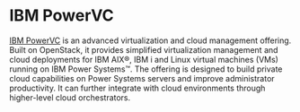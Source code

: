 # IBM PowerVC

[IBM PowerVC](https://www.ibm.com/products/powervc) is an advanced
virtualization and cloud management offering. Built on OpenStack, it provides
simplified virtualization management and cloud deployments for IBM AIX®, IBM i
and Linux virtual machines (VMs) running on IBM Power Systems™. The offering is
designed to build private cloud capabilities on Power Systems servers and
improve administrator productivity. It can further integrate with cloud
environments through higher-level cloud orchestrators.
